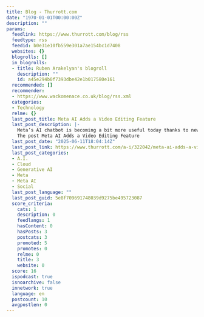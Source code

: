 ```yaml
---
title: Blog - Thurrott.com
date: "1970-01-01T00:00:00Z"
description: ""
params:
  feedlink: https://www.thurrott.com/blog/rss
  feedtype: rss
  feedid: b0e31e10fb559e301a7ae154bc1d7408
  websites: {}
  blogrolls: []
  in_blogrolls:
  - title: Ruben Arakelyan's blogroll
    description: ""
    id: a45e294b0f7393dbe42e1b017580e161
  recommended: []
  recommender:
  - https://www.wackomenace.co.uk/blog/rss.xml
  categories:
  - Technology
  relme: {}
  last_post_title: Meta AI Adds a Video Editing Feature
  last_post_description: |-
    Meta’s AI chatbot is becoming a bit more useful today thanks to new generative AI video editing features, which are also coming to the new Edits app.
    The post Meta AI Adds a Video Editing Feature
  last_post_date: "2025-06-11T18:04:14Z"
  last_post_link: https://www.thurrott.com/a-i/322042/meta-ai-adds-a-video-editing-feature
  last_post_categories:
  - A.I.
  - Cloud
  - Generative AI
  - Meta
  - Meta AI
  - Social
  last_post_language: ""
  last_post_guid: 5e8f709691748039d9275be495723087
  score_criteria:
    cats: 1
    description: 0
    feedlangs: 1
    hasContent: 0
    hasPosts: 3
    postcats: 3
    promoted: 5
    promotes: 0
    relme: 0
    title: 3
    website: 0
  score: 16
  ispodcast: true
  isnoarchive: false
  innetwork: true
  language: en
  postcount: 10
  avgpostlen: 0
---
```

